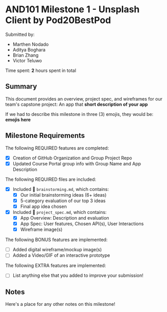<!-- (This is a comment) INSTRUCTIONS: Go through this page and fill out any **bolded** entries with their correct values.-->

# AND101 Milestone 1 - **Unsplash Client by Pod20BestPod**

Submitted by:
- Marthen Nodado
- Aditya Boghara
- Brian Zhang
- Victor Teluwo

Time spent: **2** hours spent in total

## Summary

This document provides an overview, project spec, and wireframes for our team's capstone project: An app that **short description of your app**

If we had to describe this milestone in three (3) emojis, they would be: **emojis here**

## Milestone Requirements

<!-- Please be sure to change the [ ] to [x] for any features you completed.  If a feature is not checked [x], you might miss the points for that item! -->

The following REQUIRED features are completed:

- [x] Creation of GitHub Organization and Group Project Repo
- [x] Updated Course Portal group info with Group Name and App Description

The following REQUIRED files are included:

- [x] Included 📄 `brainstorming.md`, which contains:
    - [x] Our initial brainstorming ideas (6+ ideas)
    - [x] 5-category evaluation of our top 3 ideas
    - [x] Final app idea chosen
- [x] Included 📄 `project_spec.md`, which contains:
    - [x] App Overview: Description and evaluation
    - [x] App Spec: User features, Chosen API(s), User Interactions
    - [x] Wireframe image(s)

The following BONUS features are implemented:

- [ ] Added digital wireframe/mockup image(s)
- [ ] Added a Video/GIF of an interactive prototype

The following EXTRA features are implemented:

- [ ] List anything else that you added to improve your submission!

## Notes

Here's a place for any other notes on this milestone!
